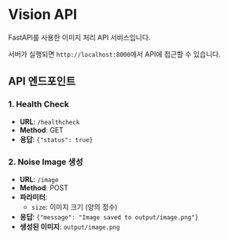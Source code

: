 # Vision API

FastAPI를 사용한 이미지 처리 API 서비스입니다.

서버가 실행되면 `http://localhost:8000`에서 API에 접근할 수 있습니다.

## API 엔드포인트

### 1. Health Check
- **URL**: `/healthcheck`
- **Method**: GET
- **응답**: `{"status": true}`

### 2. Noise Image 생성
- **URL**: `/image`
- **Method**: POST
- **파라미터**:
  - `size`: 이미지 크기 (양의 정수)
- **응답**: `{"message": "Image saved to output/image.png"}`
- **생성된 이미지**: `output/image.png`
